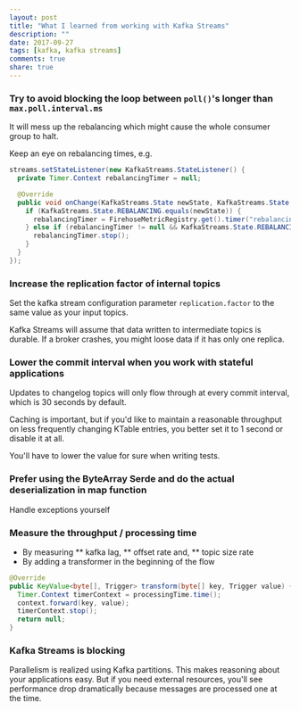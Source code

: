 ```yaml
---
layout: post
title: "What I learned from working with Kafka Streams"
description: ""
date: 2017-09-27
tags: [kafka, kafka streams]
comments: true
share: true
---
```


### Try to avoid blocking the loop between `poll()`'s longer than `max.poll.interval.ms`
It will mess up the rebalancing which might cause the whole consumer group to halt. 

Keep an eye on rebalancing times, e.g.
```java
streams.setStateListener(new KafkaStreams.StateListener() {
  private Timer.Context rebalancingTimer = null;

  @Override
  public void onChange(KafkaStreams.State newState, KafkaStreams.State oldState) {
    if (KafkaStreams.State.REBALANCING.equals(newState)) {
      rebalancingTimer = FirehoseMetricRegistry.get().timer("rebalancing").time();
    } else if (rebalancingTimer != null && KafkaStreams.State.REBALANCING.equals(oldState)) {
      rebalancingTimer.stop();
    }
  }
});
```

### Increase the replication factor of internal topics
Set the kafka stream configuration parameter `replication.factor` to the same value as your input topics.

Kafka Streams will assume that data written to intermediate topics is durable. 
If a broker crashes, you might loose data if it has only one replica.

### Lower the commit interval when you work with stateful applications
Updates to changelog topics will only flow through at every commit interval, which is 30 seconds by default.

Caching is important, but if you'd like to maintain a reasonable throughput on less frequently changing KTable entries, you better set it to 1 second or disable it at all. 

You'll have to lower the value for sure when writing tests.  

### Prefer using the ByteArray Serde and do the actual deserialization in map function
Handle exceptions yourself



### Measure the throughput / processing time
* By measuring 
** kafka lag, 
** offset rate and,
** topic size rate
* By adding a transformer in the beginning of the flow
```java
@Override
public KeyValue<byte[], Trigger> transform(byte[] key, Trigger value) {
  Timer.Context timerContext = processingTime.time();
  context.forward(key, value);
  timerContext.stop();
  return null;
}
```

### Kafka Streams is blocking
Parallelism is realized using Kafka partitions. This makes reasoning about your applications easy.
But if you need external resources, you'll see performance drop dramatically because messages are processed one at the time. 